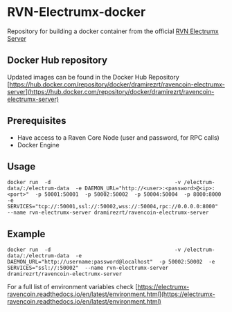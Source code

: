 # RVN-Electrumx-docker
Repository for building a docker container from the official [RVN Electrumx Server](https://github.com/Electrum-RVN-SIG/electrumx-ravencoin)

## Docker Hub repository
Updated images can be  found in the Docker Hub Repository [https://hub.docker.com/repository/docker/dramirezrt/ravencoin-electrumx-server](https://hub.docker.com/repository/docker/dramirezrt/ravencoin-electrumx-server)

## Prerequisites
- Have access to a Raven Core Node (user and password, for RPC calls)
- Docker Engine

## Usage

`
docker run  -d                                       
            -v /electrum-data/:/electrum-data 
            -e DAEMON_URL="http://<user>:<password>@<ip>:<port>" 
            -p 50001:50001 
            -p 50002:50002 
            -p 50004:50004 
            -p 8000:8000 
            -e SERVICES="tcp://:50001,ssl://:50002,wss://:50004,rpc://0.0.0.0:8000" 
            --name rvn-electrumx-server
            dramirezrt/ravencoin-electrumx-server
`
  
## Example

`
docker run  -d                                       
            -v /electrum-data/:/electrum-data 
            -e DAEMON_URL="http://username:password@localhost" 
            -p 50002:50002 
            -e SERVICES="ssl://:50002" 
            --name rvn-electrumx-server 
            dramirezrt/ravencoin-electrumx-server
`
  
For a full list of environment variables check [https://electrumx-ravencoin.readthedocs.io/en/latest/environment.html](https://electrumx-ravencoin.readthedocs.io/en/latest/environment.html)

